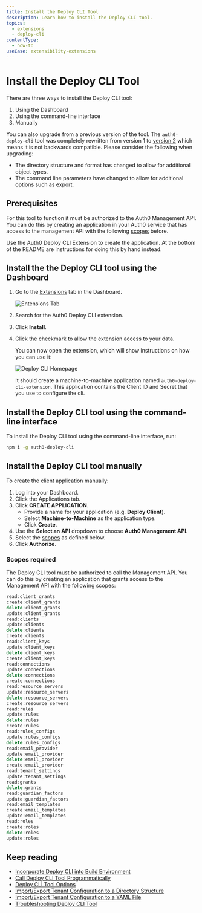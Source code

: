 ```yaml
---
title: Install the Deploy CLI Tool
description: Learn how to install the Deploy CLI tool.
topics:
  - extensions
  - deploy-cli
contentType:
  - how-to
useCase: extensibility-extensions
---
```

# Install the Deploy CLI Tool

There are three ways to install the Deploy CLI tool:

1. Using the Dashboard
2. Using the command-line interface
3. Manually

You can also upgrade from a previous version of the tool. The `auth0-deploy-cli` tool was completely rewritten from version 1 to [version 2](/extenions/deploy-cli/references/what-new-v2) which means it is not backwards compatible. Please consider the following when upgrading:

- The directory structure and format has changed to allow for additional object types.
- The command line parameters have changed to allow for additional options such as export.

## Prerequisites

For this tool to function it must be authorized to the Auth0 Management API. You can do this by creating an application in your Auth0 service that has access to the management API with the following [scopes](#scopes-required) before.

Use the Auth0 Deploy CLI Extension to create the application. At the bottom of the README are instructions for doing this by hand instead.

## Install the the Deploy CLI tool using the Dashboard

1. Go to the [Extensions](${manage_url}/#/extensions) tab in the Dashboard. 

   ![Entensions Tab](/media/articles/extensions/deploy-cli/step1-extensions-overview.png)

2. Search for the Auth0 Deploy CLI extension.

3. Click **Install**.

4. Click the checkmark to allow the extension access to your data. 

   You can now open the extension, which will show instructions on how you can use it:

   ![Deploy CLI Homepage](/media/articles/extensions/deploy-cli/step3-auth0-deploy-cli-homepage.png)

   It should create a machine-to-machine application named `auth0-deploy-cli-extension`. This application contains the Client ID and Secret that you use to configure the cli.

## Install the Deploy CLI tool using the command-line interface

To install the Deploy CLI tool using the command-line interface, run:

```bash
npm i -g auth0-deploy-cli
```

## Install the Deploy CLI tool manually

To create the client application manually: 

1. Log into your Dashboard.
2. Click the Applications tab.
3. Click **CREATE APPLICATION**.
    - Provide a name for your application (e.g. **Deploy Client**).
    - Select **Machine-to-Machine** as the application type.
    - Click **Create**.
4. Use the **Select an API** dropdown to choose **Auth0 Management API**.
5. Select the [scopes](#scopes-required) as defined below.
6. Click **Authorize**.

### Scopes required

The Deploy CLI tool must be authorized to call the Management API. You can do this by creating an application that grants access to the Management API with the following scopes:

```js
read:client_grants
create:client_grants
delete:client_grants
update:client_grants
read:clients
update:clients
delete:clients
create:clients
read:client_keys
update:client_keys
delete:client_keys
create:client_keys
read:connections
update:connections
delete:connections
create:connections
read:resource_servers
update:resource_servers
delete:resource_servers
create:resource_servers
read:rules
update:rules
delete:rules
create:rules
read:rules_configs
update:rules_configs
delete:rules_configs
read:email_provider
update:email_provider
delete:email_provider
create:email_provider
read:tenant_settings
update:tenant_settings
read:grants
delete:grants
read:guardian_factors
update:guardian_factors
read:email_templates
create:email_templates
update:email_templates
read:roles
create:roles
delete:roles
update:roles
```

## Keep reading

* [Incorporate Deploy CLI into Build Environment](/extensions/deploy-cli/guides/incorporate-deploy-cli-into-build-environment)
* [Call Deploy CLI Tool Programmatically](/extensions/deploy-cli/guides/call-deploy-cli-programmatically)
* [Deploy CLI Tool Options](/extensions/deploy-cli/references/deploy-cli-options)
* [Import/Export Tenant Configuration to a Directory Structure](extensions/deploy-cli/guides/import-export-directory-structure)
* [Import/Export Tenant Configuration to a YAML File](/extensions/deploy-cli/guides/import-export-yaml-file)
* [Troubleshooting Deploy CLI Tool](/extensions/deploy-cli/references/troubleshooting)

